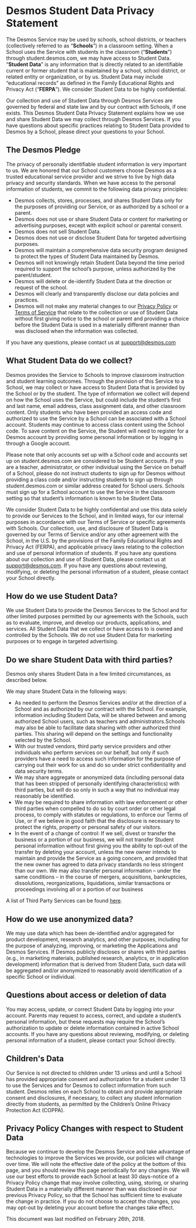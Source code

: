 # Desmos Student Data Privacy Statement

The Desmos Service may be used by schools, school districts, or teachers (collectively referred to as “**Schools**”) in a classroom setting.
When a School uses the Service with students in the classroom (“**Students**”) through student.desmos.com, we may have access to Student Data.
“**Student Data**” is any information that is directly related to an identifiable current or former student that is maintained by a school, school district, or related entity or organization, or by us.
Student Data may include “educational records” as defined in the Family Educational Rights and Privacy Act (“**FERPA**”).
We consider Student Data to be highly confidential.

Our collection and use of Student Data through Desmos Services are governed by federal and state law and by our contract with Schools, if one exists.
This Desmos Student Data Privacy Statement explains how we use and share Student Data we may collect through Desmos Services.
If you have questions about specific practices relating to Student Data provided to Desmos by a School, please direct your questions to your School.


## The Desmos Pledge

The privacy of personally identifiable student information is very important to us.
We are honored that our School customers choose Desmos as a trusted educational service provider and we strive to live by high data privacy and security standards.
When we have access to the personal information of students, we commit to the following data privacy principles:

* Desmos collects, stores, processes, and shares Student Data only for the purposes of providing our Service, or as authorized by a school or a parent.
* Desmos does not use or share Student Data or content for marketing or advertising purposes, except with explicit school or parental consent.
* Desmos does not sell Student Data.
* Desmos does not use or disclose Student Data for targeted advertising purposes.
* Desmos will maintain a comprehensive data security program designed to protect the types of Student Data maintained by Desmos.
* Desmos will not knowingly retain Student Data beyond the time period required to support the school’s purpose, unless authorized by the parent/student.
* Desmos will delete or de-identify Student Data at the direction or request of the school.
* Desmos will clearly and transparently disclose our data policies and practices.
* Desmos will not make any material changes to our [Privacy Policy](/privacy) or [Terms of Service](/terms) that relate to the collection or use of Student Data without first giving notice to the school or parent and providing a choice before the Student Data is used in a materially different manner than was disclosed when the information was collected.

If you have any questions, please contact us at [support@desmos.com](mailto:support@desmos.com)


## What Student Data do we collect?

Desmos provides the Service to Schools to improve classroom instruction and student learning outcomes.
Through the provision of this Service to a School, we may collect or have access to Student Data that is provided by the School or by the student.
The type of information we collect will depend on how the School uses the Service, but could include the student’s first and last name, email address, class assignment data, and other classroom content.
Only students who have been provided an access code and authorized to use the Service by a School can be associated with a School account.
Students may continue to access class content using the School code.
To save content on the Service, the Student will need to register for a Desmos account by providing some personal information or by logging in through a Google account.

Please note that only accounts set up with a School code and accounts set up on student.desmos.com are considered to be Student accounts.
If you are a teacher, administrator, or other individual using the Service on behalf of a School, please do not instruct students to sign up for Desmos without providing a class code and/or instructing students to sign up through student.desmos.com or similar address created for School users.
Schools must sign up for a School account to use the Service in the classroom setting so that student’s information is known to be Student Data.

We consider Student Data to be highly confidential and use this data solely to provide our Services to the School, and in limited ways, for our internal purposes in accordance with our Terms of Service or specific agreements with Schools.
Our collection, use, and disclosure of Student Data is governed by our Terms of Service and/or any other agreement with the School, in the U.S.
by the provisions of the Family Educational Rights and Privacy Act (FERPA), and applicable privacy laws relating to the collection and use of personal information of students.
If you have any questions about our collection and use of Student Data, please contact us at [support@desmos.com](mailto:support@desmos.com).
If you have any questions about reviewing, modifying, or deleting the personal information of a student, please contact your School directly.


## How do we use Student Data?

We use Student Data to provide the Desmos Services to the School and for other limited purposes permitted by our agreements with the Schools, such as to evaluate, improve, and develop our products, applications, and services.
All Student Data that we collect or have access to is owned and controlled by the Schools.
We do not use Student Data for marketing purposes or to engage in targeted advertising.


## Do we share Student Data with third parties?

Desmos only shares Student Data in a few limited circumstances, as described below.

We may share Student Data in the following ways:

* As needed to perform the Desmos Services and/or at the direction of a School and as authorized by our contract with the School. For example, information including Student Data, will be shared between and among authorized School users, such as teachers and administrators.Schools may also be able to facilitate data sharing with other authorized third parties. This sharing will depend on the settings and functionality selected by the School.
* With our trusted vendors, third party service providers and other individuals who perform services on our behalf, but only if such providers have a need to access such information for the purpose of carrying out their work for us and do so under strict confidentiality and data security terms.
* We may share aggregate or anonymized data (including personal data that has been stripped of personally identifying characteristics) with third parties, but will do so only in such a way that no individual may reasonably be identified.
* We may be required to share information with law enforcement or other third parties when compelled to do so by court order or other legal process, to comply with statutes or regulations, to enforce our Terms of Use, or if we believe in good faith that the disclosure is necessary to protect the rights, property or personal safety of our visitors.
* In the event of a change of control: If we sell, divest or transfer the business or a portion of our business, we will not transfer Student personal information without first giving you the ability to opt-out of the transfer by deleting your account, unless the new owner intends to maintain and provide the Service as a going concern, and provided that the new owner has agreed to data privacy standards no less stringent than our own. We may also transfer personal information – under the same conditions – in the course of mergers, acquisitions, bankruptcies, dissolutions, reorganizations, liquidations, similar transactions or proceedings involving all or a portion of our business

A list of Third Party Services can be found [here](https://github.com/desmosinc/policies/blob/master/third-party-services.md).

## How do we use anonymized data?

We may use data which has been de-identified and/or aggregated for product development, research analytics, and other purposes, including for the purpose of analyzing, improving, or marketing the Applications and Desmos Services.
If Desmos publicly discloses or shares with third parties (e.g., in marketing materials, published research, analytics, or in application development) information that is derived from Student Data, such data will be aggregated and/or anonymized to reasonably avoid identification of a specific School or individual.


## Questions about access or deletion of data

You may access, update, or correct Student Data by logging into your account.
Parents may request to access, correct, and update a student’s personal information, but these requests may require the School’s authorization to update or delete information contained in active School accounts.
If you have any questions about reviewing, modifying, or deleting personal information of a student, please contact your School directly.


## Children's Data

Our Service is not directed to children under 13 unless and until a School has provided appropriate consent and authorization for a student under 13 to use the Services and for Desmos to collect information from such student.
Desmos relies on each School to obtain and provide appropriate consent and disclosures, if necessary, to collect any student information directly from students, as permitted by the Children’s Online Privacy Protection Act (COPPA).


## Privacy Policy Changes with respect to Student Data

Because we continue to develop the Desmos Service and take advantage of technologies to improve the Services we provide, our policies will change over time.
We will note the effective date of the policy at the bottom of this page, and you should review this page periodically for any changes.
We will use our best efforts to provide each School at least 30 days-notice of a Privacy Policy change that may involve collecting, using, storing, or sharing Student Data in a materially different manner than was disclosed in our previous Privacy Policy, so that the School has sufficient time to evaluate the change in practice.
If you do not choose to accept the changes, you may opt-out by deleting your account before the changes take effect.

This document was last modified on February 26th, 2018.
